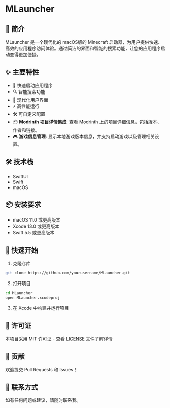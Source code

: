 # MLauncher

## 🚀 简介

MLauncher 是一个现代化的 macOS版的 Minecraft 启动器，为用户提供快速、高效的应用程序访问体验。通过简洁的界面和智能的搜索功能，让您的应用程序启动变得更加便捷。

## ✨ 主要特性

- 🎯 快速启动应用程序
- 🔍 智能搜索功能
- 🎨 现代化用户界面
- ⚡️ 高性能运行
- 🛠 可自定义配置
- 📦 **Modrinth 项目详情集成**: 查看 Modrinth 上的项目详细信息，包括版本、作者和链接。
- 🎮 **游戏信息管理**: 显示本地游戏版本信息，并支持启动游戏以及管理相关设置。


## 🛠 技术栈

- SwiftUI
- Swift
- macOS

## 📦 安装要求

- macOS 11.0 或更高版本
- Xcode 13.0 或更高版本
- Swift 5.5 或更高版本

## 🚀 快速开始

1. 克隆仓库
```bash
git clone https://github.com/yourusername/MLauncher.git
```

2. 打开项目
```bash
cd MLauncher
open MLauncher.xcodeproj
```

3. 在 Xcode 中构建并运行项目

## 📝 许可证

本项目采用 MIT 许可证 - 查看 [LICENSE](LICENSE) 文件了解详情

## 🤝 贡献

欢迎提交 Pull Requests 和 Issues！

## 📧 联系方式

如有任何问题或建议，请随时联系我。 
